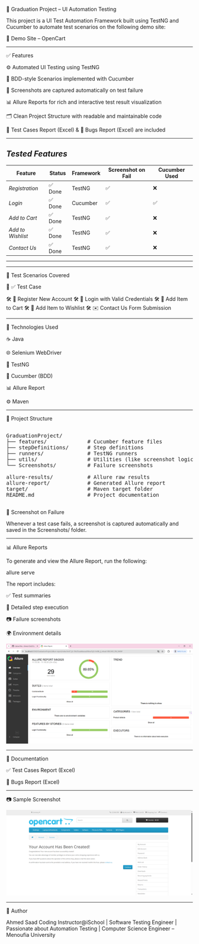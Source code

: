🧪 Graduation Project – UI Automation Testing

This project is a UI Test Automation Framework built using TestNG and Cucumber to automate test scenarios on the following demo site:

🔗 Demo Site – OpenCart


---
✅ Features

⚙ Automated UI Testing using TestNG

🧾 BDD-style Scenarios implemented with Cucumber

📸 Screenshots are captured automatically on test failure

📊 Allure Reports for rich and interactive test result visualization

🗂 Clean Project Structure with readable and maintainable code

🧪 Test Cases Report (Excel) & 🐞 Bugs Report (Excel) are included


---

## *Tested Features*

| Feature             | Status  | Framework  | Screenshot on Fail | Cucumber Used |
|---------------------|---------|------------|---------------------|----------------|
| *Registration*     | ✅ Done | TestNG      | ✅                   | ❌              |
| *Login*            | ✅ Done | Cucumber    | ✅                   | ✅              |
| *Add to Cart*      | ✅ Done | TestNG      | ✅                   | ❌              |
| *Add to Wishlist*  | ✅ Done | TestNG      | ✅                   | ❌              |
| *Contact Us*       | ✅ Done | TestNG      | ✅                   | ❌              |

---


---


🧪 Test Scenarios Covered

🐾	✅ Test Case

🛠 	📝 Register New Account
🛠 	🔐 Login with Valid Credentials
🛠 	🛒 Add Item to Cart
🛠 	💖 Add Item to Wishlist
🛠 	✉ Contact Us Form Submission



---

🧬 Technologies Used

☕ Java

🌐 Selenium WebDriver

🧪 TestNG

🥒 Cucumber (BDD)

📊 Allure Report

⚙ Maven



---

🧾 Project Structure

<pre>

GraduationProject/
├── features/             # Cucumber feature files  
├── stepDefinitions/      # Step definitions  
├── runners/              # TestNG runners  
├── utils/                # Utilities (like screenshot logic)  
└── Screenshots/          # Failure screenshots  

allure-results/           # Allure raw results  
allure-report/            # Generated Allure report  
target/                   # Maven target folder  
README.md                 # Project documentation

</pre>


📸 Screenshot on Failure

Whenever a test case fails, a screenshot is captured automatically and saved in the Screenshots/ folder.


---

📊 Allure Reports

To generate and view the Allure Report, run the following:

allure serve

The report includes:

✅ Test summaries

🧩 Detailed step execution

📷 Failure screenshots

🌍 Environment details

![Allure Dashboard](allure-report/Capture.PNG)

---

📁 Documentation

✅ Test Cases Report (Excel)

🐞 Bugs Report (Excel)



---

📷 Sample Screenshot

![Allure Dashboard](ScreenShots/validateRegisterwithInvalidFirstname_20250508_111711.png)


---

🧠 Author

Ahmed Saad
Coding Instructor@iSchool  | Software Testing Engineer | Passionate about Automation Testing | Computer Science Engineer – Menoufia University
